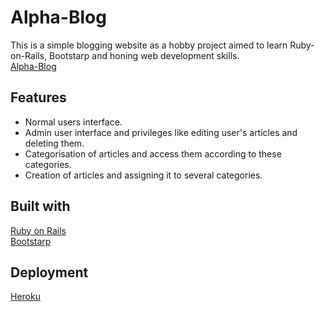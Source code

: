 # Alpha-Blog
This is a simple blogging website as a hobby project aimed to learn Ruby-on-Rails, Bootstarp and honing web development skills.\
[Alpha-Blog](https://alphablog-ahmed.herokuapp.com/)


## Features
* Normal users interface.
* Admin user interface and privileges like editing user's articles and deleting them.
* Categorisation of articles and access them according to these categories.
* Creation of articles and assigning it to several categories.

## Built with
[Ruby on Rails](https://rubyonrails.org/)\
[Bootstarp](https://getbootstrap.com)

## Deployment
[Heroku](https://heroku.com/)

